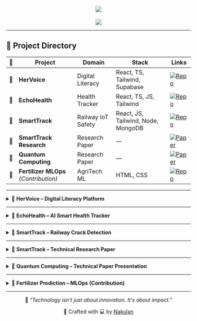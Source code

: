 <h1 align="center">
  <img src="https://readme-typing-svg.herokuapp.com?font=Fira+Code&weight=700&size=28&duration=4000&pause=1000&center=true&vCenter=true&width=700&lines=🚀+Nakulan's+Project+Showcase;🌍+Tech+for+Social+Impact;💡+From+Idea+to+Innovation">
</h1>

<p align="center">
  <img src="https://img.shields.io/badge/Crafting%20Code%20for%20Social%20Impact-%F0%9F%8C%8D-blue?style=for-the-badge" />
  
</p>

---

## 🧭 Project Directory

| 🚀 | Project | Domain | Stack | Links |
|----|---------|--------|-------|--------|
| 🌸 | **HerVoice** | Digital Literacy | React, TS, Tailwind, Supabase | [![Repo](https://img.shields.io/badge/View--Repo-181717?style=for-the-badge&logo=github)](https://github.com/Nakulan12/hervoice-slytherin) |
| 💓 | **EchoHealth** | Health Tracker | React, TS, JS, Tailwind | [![Repo](https://img.shields.io/badge/View--Repo-181717?style=for-the-badge&logo=github)](https://github.com/Nakulan12/echohealth) |
| 🚄 | **SmartTrack** | Railway IoT Safety | React, JS, Tailwind, Node, MongoDB | [![Repo](https://img.shields.io/badge/View--Repo-181717?style=for-the-badge&logo=github)](https://github.com/Nakulan12/SmartTrack-) |
| 📑 | **SmartTrack Research** | Research Paper | — | [![Paper](https://img.shields.io/badge/View--Paper-4285F4?style=for-the-badge&logo=google-drive)](https://docs.google.com/document/d/1l2GX3_pztaavg7X3RVh9bfIA6pN8kRu0/edit?usp=drive_link) |
| 🧪 | **Quantum Computing** | Research Paper | — | [![Paper](https://img.shields.io/badge/View--Paper-4285F4?style=for-the-badge&logo=google-drive)](https://docs.google.com/document/d/1ocgf_tr5J1V6sTOAXDj-fDRn1rMD8urM/edit?usp=drivesdk&ouid=117647700506428501634&rtpof=true&sd=true) |
| 🌾 | **Fertilizer MLOps** *(Contribution)* | AgriTech ML | HTML, CSS | [![Repo](https://img.shields.io/badge/View--Repo-181717?style=for-the-badge&logo=github)](https://github.com/gowtham-dd/Fertilizer_Pred_MLOPS) |

---

<details>
<summary>🌸 <strong>HerVoice – Digital Literacy Platform</strong></summary>

> Empowering rural women through digital education using gamified, voice-guided modules with offline-first accessibility.

**🧩 Highlights:**
- 🎤 Voice Navigation & Chatbot Interface  
- 🆘 SOS Panic Button  
- 📚 Gamified Learning Modules  
- 🔐 Supabase Auth with Protected Routes

**🛠 Tech Stack:**  
![TypeScript](https://img.shields.io/badge/-TypeScript-3178c6?logo=typescript&style=for-the-badge)
![React](https://img.shields.io/badge/-React-61DAFB?logo=react&style=for-the-badge)
![Tailwind CSS](https://img.shields.io/badge/-TailwindCSS-06B6D4?logo=tailwind-css&style=for-the-badge)
![Supabase](https://img.shields.io/badge/-Supabase-3FCF8E?logo=supabase&logoColor=white&style=for-the-badge)

[![💻 View Repo](https://img.shields.io/badge/View--Repo-181717?style=for-the-badge&logo=github)](https://github.com/Nakulan12/hervoice-slytherin)

</details>

---

<details>
<summary>💓 <strong>EchoHealth – AI Smart Health Tracker</strong></summary>

> An AI-based vitals monitoring system with symptom detection, voice assistant, and QR-based medical report generator.

**🧩 Highlights:**
- 🧠 Facial and Voice Analysis using AI  
- 🗓️ Symptom Journal & Calendar  
- 📦 QR Code Generator for Health Reports  
- 🆘 Panic Button & Emergency Mode

**🛠 Tech Stack:**  
![React](https://img.shields.io/badge/-React-61DAFB?logo=react&style=for-the-badge)
![TypeScript](https://img.shields.io/badge/-TypeScript-3178c6?logo=typescript&style=for-the-badge)
![JavaScript](https://img.shields.io/badge/-JavaScript-F7DF1E?logo=javascript&style=for-the-badge)
![Tailwind CSS](https://img.shields.io/badge/-TailwindCSS-06B6D4?logo=tailwind-css&style=for-the-badge)

[![🚀 Live Demo](https://img.shields.io/badge/Live--Demo-00C853?style=for-the-badge&logo=netlify)](https://echo-health.netlify.app)  
[![💻 View Repo](https://img.shields.io/badge/View--Repo-181717?style=for-the-badge&logo=github)](https://github.com/Nakulan12/echohealth)

</details>

---

<details>
<summary>🚄 <strong>SmartTrack – Railway Crack Detection</strong></summary>

> A smart IoT-enabled railway crack detection platform to visualize real-time damage alerts and prevent derailments.

**🧩 Highlights:**
- 📍 Real-Time Crack Detection using Sensors  
- 🔐 Authenticated Dashboard for Admins  
- 🌐 RESTful API between Sensor & Cloud  
- 📊 MongoDB Crack History Tracking

**🛠 Tech Stack:**  
![React](https://img.shields.io/badge/-React-61DAFB?logo=react&style=for-the-badge)
![JavaScript](https://img.shields.io/badge/-JavaScript-F7DF1E?logo=javascript&style=for-the-badge)
![Tailwind CSS](https://img.shields.io/badge/-TailwindCSS-06B6D4?logo=tailwind-css&style=for-the-badge)
![Node.js](https://img.shields.io/badge/-Node.js-339933?logo=node.js&style=for-the-badge)
![MongoDB](https://img.shields.io/badge/-MongoDB-47A248?logo=mongodb&style=for-the-badge)

[![🚀 Live Demo](https://img.shields.io/badge/Live--Demo-00C853?style=for-the-badge&logo=netlify)](https://smarttrack-iot.netlify.app)  
[![💻 View Repo](https://img.shields.io/badge/View--Repo-181717?style=for-the-badge&logo=github)](https://github.com/Nakulan12/SmartTrack-)

</details>

---

<details>
<summary>📄 <strong>SmartTrack – Technical Research Paper</strong></summary>

> A complete research documentation of the **SmartTrack Railway Crack Detection System**, covering design, architecture, literature survey, methodology, and real-time implementation — built for smart railway safety and derailment prevention.

**🧠 Key Highlights:**
- 🚄 Problem Statement & Research Motivation  
- ⚙️ Hardware-Software Integration (Sensors + IoT + Web)  
- 🧱 System Architecture & Working Explained  
- 📈 Real-Time Data Handling with MongoDB & Node.js  
- 🌐 Web Dashboard for Alert Monitoring and Crack History  
- 📊 Literature Survey, Case Study, and Future Scope  

[![📄 View Paper](https://img.shields.io/badge/View--Paper-4285F4?style=for-the-badge&logo=google-drive)](https://docs.google.com/document/d/1l2GX3_pztaavg7X3RVh9bfIA6pN8kRu0/edit?usp=drive_link)

</details>

---

<details>
<summary>🧪 <strong>Quantum Computing – Technical Paper Presentation</strong></summary>

> An in-depth research presentation on the **Foundations and Future of Quantum Computing**, showcasing how quantum principles can revolutionize computation, security, and problem-solving in the 21st century.

**🧠 Key Highlights:**
- 🌀 Qubits, Superposition, and Quantum Entanglement  
- ⚛️ Core Algorithms: Shor’s Factorization, Grover’s Search  
- 🔐 Quantum Cryptography: Unbreakable Communication  
- 🧬 Applications in AI, ML, Cryptography, and Drug Design  
- 🌐 Explored Qiskit, IBM Quantum Simulators, and real-world feasibility

[![📄 View Paper](https://img.shields.io/badge/View--Paper-4285F4?style=for-the-badge&logo=google-drive)](https://docs.google.com/document/d/1ocgf_tr5J1V6sTOAXDj-fDRn1rMD8urM/edit?usp=drivesdk)

</details>

---

<details>
<summary>🌾 <strong>Fertilizer Prediction – MLOps (Contribution)</strong></summary>

> A machine learning-powered fertilizer recommender. I built the full **HTML-CSS UI** and helped integrate the model results into a clean, dashboard-style frontend.

**🧩 Highlights:**
- 🌱 Clean UI for Input Form  
- 📊 Result Display Dashboard  
- ⚙️ Easy Backend Integration  
- ✅ Fully Static Responsive Layout

**🛠 Tech Stack:**  
![HTML5](https://img.shields.io/badge/-HTML5-E34F26?logo=html5&style=for-the-badge)
![CSS3](https://img.shields.io/badge/-CSS3-1572B6?logo=css3&style=for-the-badge)

[![💻 Contributed Repo](https://img.shields.io/badge/View--Repo-181717?style=for-the-badge&logo=github)](https://github.com/gowtham-dd/Fertilizer_Pred_MLOPS)

</details>

---

<p align="center">
  🌟 <em>“Technology isn't just about innovation. It's about impact.”</em>
</p>

<p align="center">
  🧠 Crafted with 💻 by <a href="https://github.com/Nakulan12">Nakulan</a>
</p>
